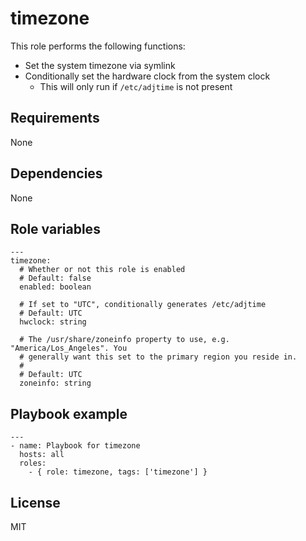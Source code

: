 # timezone

This role performs the following functions:

- Set the system timezone via symlink
- Conditionally set the hardware clock from the system clock
    - This will only run if `/etc/adjtime` is not present

## Requirements

None

## Dependencies

None

## Role variables

```
---
timezone:
  # Whether or not this role is enabled
  # Default: false
  enabled: boolean

  # If set to "UTC", conditionally generates /etc/adjtime
  # Default: UTC
  hwclock: string

  # The /usr/share/zoneinfo property to use, e.g. "America/Los_Angeles". You
  # generally want this set to the primary region you reside in.
  #
  # Default: UTC
  zoneinfo: string
```
## Playbook example

```
---
- name: Playbook for timezone
  hosts: all
  roles:
    - { role: timezone, tags: ['timezone'] }
```

## License

MIT
